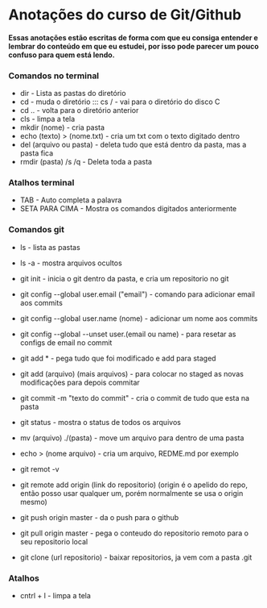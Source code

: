 # Anotações do curso de Git/Github

#### Essas anotações estão escritas de forma com que eu consiga entender e lembrar do conteúdo em que eu estudei, por isso pode parecer um pouco confuso para quem está lendo.



### Comandos no terminal
- dir - Lista as pastas do diretório 
- cd - muda o diretório ::: cs / - vai para o diretório do disco C 
- cd .. - volta para o diretório anterior 
- cls - limpa a tela 
- mkdir (nome) - cria pasta 
- echo (texto) > (nome.txt) - cria um txt com o texto digitado dentro 
- del (arquivo ou pasta) - deleta tudo que está dentro da pasta, mas a pasta fica 
- rmdir (pasta) /s /q - Deleta toda a pasta

### Atalhos terminal
- TAB - Auto completa a palavra 
- SETA PARA CIMA - Mostra os comandos digitados anteriormente



### Comandos git
- ls - lista as pastas
- ls -a - mostra arquivos ocultos
- git init - inicia o git dentro da pasta, e cria um repositorio no git 
- git config --global user.email ("email") - comando para adicionar email aos commits
- git config --global user.name (nome) - adicionar um nome aos commits
- git config --global --unset user.(email ou name) - para resetar as configs de email no commit
- git add * - pega tudo que foi modificado e add para staged
- git add (arquivo) (mais arquivos) - para colocar no staged as novas modificações para depois commitar
- git commit -m "texto do commit" - cria o commit de tudo que esta na pasta
- git status - mostra o status de todos os arquivos
- mv (arquivo) ./(pasta) - move um arquivo para dentro de uma pasta
- echo > (nome arquivo) - cria um arquivo, REDME.md por exemplo



- git remot -v 
- git remote add origin (link do repositorio) 
  (origin é o apelido do repo, então posso usar qualquer um, porém normalmente se usa o origin mesmo)
- git push origin master - da o push para o github
- git pull origin master - pega o conteudo do repositorio remoto para o seu repositorio local
- git clone (url repositorio) - baixar repositorios, ja vem com a pasta .git

### Atalhos 
- cntrl + l - limpa a tela